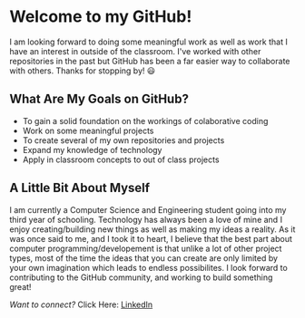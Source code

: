 # Welcome to my GitHub!
I am looking forward to doing some meaningful work as well as work 
that I have an interest in outside of the classroom. I've worked with 
other repositories in the past but GitHub has been a far easier way to 
collaborate with others. Thanks for stopping by! :smiley:  

## What Are My Goals on GitHub?
- To gain a solid foundation on the workings of colaborative coding 
- Work on some meaningful projects
- To create several of my own repositories and projects
- Expand my knowledge of technology 
- Apply in classroom concepts to out of class projects

## A Little Bit About Myself 
I am currently a Computer Science and Engineering student going into my third
year of schooling. Technology has always been a love of mine and I enjoy 
creating/building new things as well as making my ideas a reality. As it 
was once said to me, and I took it to heart, I believe that the best part
about computer programming/developement is that unlike a lot of other 
project types, most of the time the ideas that you can create are only limited 
by your own imagination which leads to endless possibilites. I look forward to
contributing to the GitHub community, and working to build something great!

*Want to connect?* Click Here: [LinkedIn](https://www.linkedin.com/in/dylan-roig/)
<!--
**dylanroig23/dylanroig23** is a ✨ _special_ ✨ repository because its `README.md` (this file) appears on your GitHub profile.

Here are some ideas to get you started:

- 🔭 I’m currently working on ...
- 🌱 I’m currently learning ...
- 👯 I’m looking to collaborate on ...
- 🤔 I’m looking for help with ...
- 💬 Ask me about ...
- 📫 How to reach me: ...
- 😄 Pronouns: ...
- ⚡ Fun fact: ...
-->
